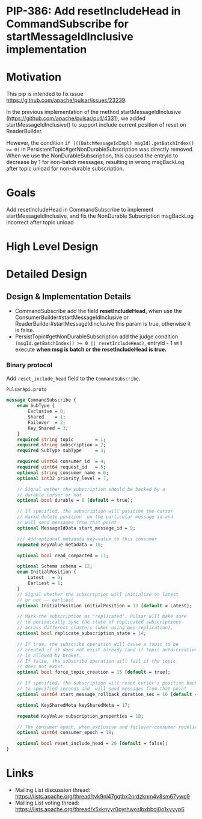 # PIP-386: Add resetIncludeHead in CommandSubscribe for startMessageIdInclusive implementation

# Motivation

This pip is intended to fix issue https://github.com/apache/pulsar/issues/23239.

In the previous implementation of the method startMessageIdInclusive (https://github.com/apache/pulsar/pull/4331),
we added startMessageIdInclusive() to support include current position of reset on ReaderBuilder.

However, the condition `if (((BatchMessageIdImpl) msgId).getBatchIndex() >= 0)` in PersistentTopic#getNonDurableSubscription was directly removed.
When we use the NonDurableSubscription, this caused the entryId to decrease by 1 for non-batch messages, 
resulting in wrong msgBackLog after topic unload for non-durable subscription.

# Goals

Add resetIncludeHead in CommandSubscribe to implement startMessageIdInclusive, and fix the NonDurable Subscription msgBackLog incorrect after topic unload

# High Level Design

# Detailed Design

## Design & Implementation Details

- CommandSubscribe add the field **resetIncludeHead**, when use the ConsumerBuilder#startMessageIdInclusive or ReaderBuilder#startMessageIdInclusive this param is true, otherwise it is false.
- PersistTopic#getNonDurableSubscription add the judge condition `(msgId.getBatchIndex() >= 0 || resetIncludeHead)`, entryId - 1 will execute **when msg is batch or the resetIncludeHead is true.**


### Binary protocol

Add `reset_include_head` field to the `CommandSubscribe`.

```protobuf
PulsarApi.proto

message CommandSubscribe {
    enum SubType {
        Exclusive = 0;
        Shared    = 1;
        Failover  = 2;
        Key_Shared = 3;
    }
    required string topic        = 1;
    required string subscription = 2;
    required SubType subType     = 3;

    required uint64 consumer_id  = 4;
    required uint64 request_id   = 5;
    optional string consumer_name = 6;
    optional int32 priority_level = 7;

    // Signal wether the subscription should be backed by a
    // durable cursor or not
    optional bool durable = 8 [default = true];

    // If specified, the subscription will position the cursor
    // markd-delete position  on the particular message id and
    // will send messages from that point
    optional MessageIdData start_message_id = 9;

    /// Add optional metadata key=value to this consumer
    repeated KeyValue metadata = 10;

    optional bool read_compacted = 11;

    optional Schema schema = 12;
    enum InitialPosition {
        Latest   = 0;
        Earliest = 1;
    }
    // Signal whether the subscription will initialize on latest
    // or not -- earliest
    optional InitialPosition initialPosition = 13 [default = Latest];

    // Mark the subscription as "replicated". Pulsar will make sure
    // to periodically sync the state of replicated subscriptions
    // across different clusters (when using geo-replication).
    optional bool replicate_subscription_state = 14;

    // If true, the subscribe operation will cause a topic to be
    // created if it does not exist already (and if topic auto-creation
    // is allowed by broker.
    // If false, the subscribe operation will fail if the topic
    // does not exist.
    optional bool force_topic_creation = 15 [default = true];

    // If specified, the subscription will reset cursor's position back
    // to specified seconds and  will send messages from that point
    optional uint64 start_message_rollback_duration_sec = 16 [default = 0];

    optional KeySharedMeta keySharedMeta = 17;

    repeated KeyValue subscription_properties = 18;

    // The consumer epoch, when exclusive and failover consumer redeliver unack message will increase the epoch
    optional uint64 consumer_epoch = 19;

    optional bool reset_include_head = 20 [default = false];
}
```


# Links

* Mailing List discussion thread: https://lists.apache.org/thread/tvk9nl47gqtbx2nrdzknm4v8sm67ywp9
* Mailing List voting thread: https://lists.apache.org/thread/x5xknyyr0pyrhwoslbxbbcj0o1xyyyp6
